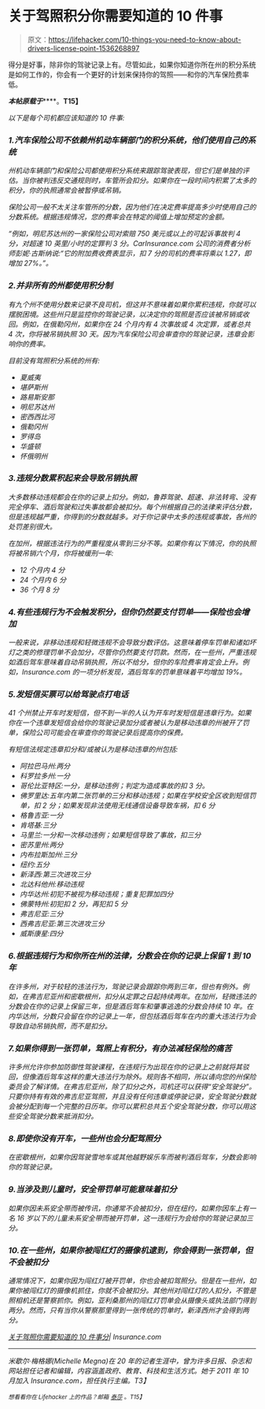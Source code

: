 # 关于驾照积分你需要知道的 10 件事

> 原文：<https://lifehacker.com/10-things-you-need-to-know-about-drivers-license-point-1536268897>

得分是好事，除非你的驾驶记录上有。尽管如此，如果你知道你所在州的积分系统是如何工作的，你会有一个更好的计划来保持你的驾照——和你的汽车保险费率低。



***本帖原载于***[](http://www.insurance.com/auto-insurance/auto-insurance-basics/10-things-you-need-to-know-about-drivers-license-points.html?WT.qs_osrc=HAC)****。**T15】**

*以下是每个司机都应该知道的 10 件事:*

### *1.汽车保险公司不依赖州机动车辆部门的积分系统，他们使用自己的系统*

*州机动车辆部门和保险公司都使用积分系统来跟踪驾驶表现，但它们是单独的评估。当你被判违反交通规则时，车管所会扣分。如果你在一段时间内积累了太多的积分，你的执照通常会被暂停或吊销。*

*保险公司一般不太关注车管所的分数，因为他们在决定费率提高多少时使用自己的分数系统。根据违规情况，您的费率会在特定的阈值上增加预定的金额。*

*“例如，明尼苏达州的一家保险公司对索赔 750 美元或以上的可起诉事故判 4 分，对超速 10 英里/小时的定罪判 3 分。CarInsurance.com 公司的消费者分析师彭妮·古斯纳说:“它的附加费收费表显示，扣 7 分的司机的费率将乘以 1.27，即增加 27%。”。*

### *2.并非所有的州都使用积分制*

*有九个州不使用分数来记录不良司机，但这并不意味着如果你累积违规，你就可以摆脱困境。这些州只是监控你的驾驶记录，以决定你的驾照是否应该被吊销或收回。例如，在俄勒冈州，如果你在 24 个月内有 4 次事故或 4 次定罪，或者总共 4 次，你将被吊销执照 30 天。因为汽车保险公司会审查你的驾驶记录，违章会影响你的费率。*

*目前没有驾照积分系统的州有:*

*   *夏威夷*
*   *堪萨斯州*
*   *路易斯安那*
*   *明尼苏达州*
*   *密西西比河*
*   *俄勒冈州*
*   *罗得岛*
*   *华盛顿*
*   *怀俄明州*

### *3.违规分数累积起来会导致吊销执照*

*大多数移动违规都会在你的记录上扣分。例如，鲁莽驾驶、超速、非法转弯、没有完全停车、酒后驾驶和过失事故都会被扣分。每个州根据自己的法律来评估分数，但是违规越严重，你得到的分数就越多。对于你记录中太多的违规或事故，各州的处罚差别很大。*

*在加州，根据违法行为的严重程度从零到三分不等。如果你有以下情况，你的执照将被吊销六个月，你将被缓刑一年:*

*   *12 个月内 4 分*
*   *24 个月内 6 分*
*   *36 个月 8 分*

### *4.有些违规行为不会触发积分，但你仍然要支付罚单——保险也会增加*

*一般来说，非移动违规和轻微违规不会导致分数评估。这意味着停车罚单和诸如坏灯之类的修理罚单不会加分，尽管你仍然要支付罚款。然而，在一些州，严重违规如酒后驾车意味着自动吊销执照，所以不给分，但你的车险费率肯定会上升。例如，Insurance.com 的一项分析发现，酒后驾车的罚单意味着平均增加 19%。*

### *5.发短信买票可以给驾驶点打电话*

*41 个州禁止开车时发短信，但不到一半的人认为开车时发短信是违章行为。如果你在一个违章发短信会给你的驾驶记录加分或者被认为是移动违章的州被开了罚单，保险公司可能会在审查你的驾驶记录后提高你的保费。*

*有短信法规定违章扣分和/或被认为是移动违章的州包括:*

*   *阿拉巴马州:两分*
*   *科罗拉多州:一分*
*   *哥伦比亚特区:一分，是移动违例；判定为造成事故的扣 3 分。*
*   *佛罗里达:五年内第二张罚单的三分和移动违规；如果在学校安全区收到短信罚单，扣 2 分；如果发现非法使用无线通信设备导致车祸，扣 6 分*
*   *格鲁吉亚:一分*
*   *肯塔基:三分*
*   *马里兰:一分和一次移动违例；如果短信导致了事故，扣三分*
*   *密苏里州:两分*
*   *内布拉斯加州:三分*
*   *纽约:五分*
*   *新泽西:第三次进攻三分*
*   *北达科他州:移动违规*
*   *内华达州:初犯不被视为移动违规；重复犯罪加四分*
*   *佛蒙特州:初犯扣 2 分，再犯扣 5 分*
*   *弗吉尼亚:三分*
*   *西弗吉尼亚:第三次进攻三分*
*   *威斯康星:四分*

### *6.根据违规行为和你所在州的法律，分数会在你的记录上保留 1 到 10 年*

*在许多州，对于较轻的违法行为，驾驶记录会跟踪你两到三年，但也有例外。例如，在弗吉尼亚州和密歇根州，扣分从定罪之日起持续两年。在加州，轻微违法的分数会在你的记录上保留三年，但是酒后驾车和肇事逃逸的分数会持续 10 年。在内华达州，分数只会留在你的记录上一年，但包括酒后驾车在内的重大违法行为会导致自动吊销执照，而不是扣分。*

### *7.如果你得到一张罚单，驾照上有积分，有办法减轻保险的痛苦*

*许多州允许你参加防御性驾驶课程，在违规行为出现在你的记录上之前就将其驳回，但像酒后驾车这样的重大违法行为除外。规则各不相同，所以请向您的州保险委员会了解详情。在弗吉尼亚州，除了扣分之外，司机还可以获得“安全驾驶分”。只要你持有有效的弗吉尼亚驾照，并且没有任何违章或停驶记录，安全驾驶分数就会被分配到每一个完整的日历年。你可以累积总共五个安全驾驶分数，你可以用这些安全驾驶分数来抵消扣分。*

### *8.即使你没有开车，一些州也会分配驾照分*

*在密歇根州，如果你因驾驶雪地车或其他越野娱乐车而被判酒后驾车，分数会影响你的驾驶记录。*

### *9.当涉及到儿童时，安全带罚单可能意味着扣分*

*如果你因未系安全带而被传讯，你通常不会被扣分，但在纽约，如果你因车上有一名 16 岁以下的儿童未系安全带而被开罚单，这一违规行为会给你的驾驶记录加三分。*

### *10.在一些州，如果你被闯红灯的摄像机逮到，你会得到一张罚单，但不会被扣分*

*通常情况下，如果你因为闯红灯被开罚单，你也会被扣驾照分。但是在一些州，如果你被闯红灯的摄像机抓住，你就不会被扣分。其他州对闯红灯的人扣分，不管是照相机还是警察抓你。例如，亚利桑那州的闯红灯罚单会从摄像头或执法部门得到两分。然而，只有当你从警察那里得到一张传统的罚单时，新泽西州才会得到两分。*

*[关于驾照你需要知道的 10 件事分](http://www.insurance.com/auto-insurance/auto-insurance-basics/10-things-you-need-to-know-about-drivers-license-points.html?WT.qs_osrc=HAC)| Insurance.com*

* * *

*米歇尔·梅格娜(Michelle Megna)在 20 年的记者生涯中，曾为许多日报、杂志和网站担任记者和编辑，内容涵盖政府、教育、科技和生活方式。她于 2011 年 10 月加入 Insurance.com，担任执行主编。T3】*

*<small>*想看看你在 Lifehacker 上的作品？邮箱*</small> [<small>*泰莎*</small>](https://mail.google.com/mail/?view=cm&fs=1&tf=1&to=tessa@lifehacker.com) <small>*。*T15】</small>*